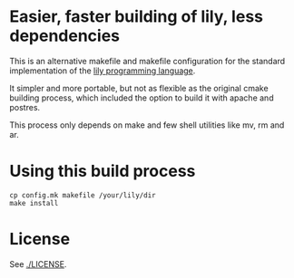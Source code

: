 Easier, faster building of lily, less dependencies
==================================================

This is an alternative makefile and makefile configuration
for the standard implementation of the [lily programming
language](https://gitlab.com/FascinatedBox/lily).

It simpler and more portable, but not as flexible as the original cmake
building process, which included the option to build it with apache
and postres.

This process only depends on make and few shell utilities like mv,
rm and ar.

Using this build process
========================

	cp config.mk makefile /your/lily/dir
	make install

License
=======

See [./LICENSE](./LICENSE).
